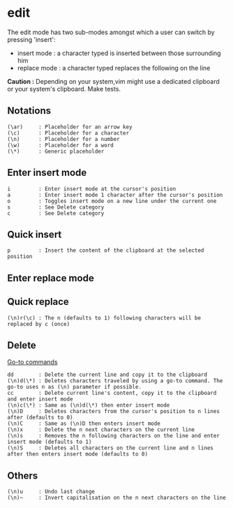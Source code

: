 # edit

The edit mode has two sub-modes amongst which a user can switch by pressing 'insert':

* insert mode : a character typed is inserted between those surrounding him
* replace mode : a character typed replaces the following on the line

**Caution :** Depending on your system,vim might use a dedicated clipboard or your system's clipboard. Make tests.

## Notations

    (\ar)     : Placeholder for an arrow key
    (\c)      : Placeholder for a character
    (\n)      : Placeholder for a number
    (\w)      : Placeholder for a word
    (\*)      : Generic placeholder

## Enter insert mode

    i         : Enter insert mode at the cursor's position
    a         : Enter insert mode 1 character after the cursor's position
    o         : Toggles insert mode on a new line under the current one
    s         : See Delete category
    c         : See Delete category

## Quick insert

    p         : Insert the content of the clipboard at the selected position

## Enter replace mode



## Quick replace

    (\n)r(\c) : The n (defaults to 1) following characters will be replaced by c (once)

## Delete

[Go-to commands](Search#go-to)

    dd        : Delete the current line and copy it to the clipboard
    (\n)d(\*) : Deletes characters traveled by using a go-to command. The go-to uses n as (\n) parameter if possible.
    cc        : Delete current line's content, copy it to the clipboard and enter insert mode
    (\n)c(\*) : Same as (\n)d(\*) then enter insert mode
    (\n)D     : Deletes characters from the cursor's position to n lines after (defaults to 0)
    (\n)C     : Same as (\n)D then enters insert mode
    (\n)x     : Delete the n next characters on the current line
    (\n)s     : Removes the n following characters on the line and enter insert mode (defaults to 1)
    (\n)S     : Deletes all characters on the current line and n lines after then enters insert mode (defaults to 0)

## Others

    (\n)u     : Undo last change
    (\n)~     : Invert capitalisation on the n next characters on the line
